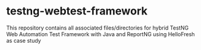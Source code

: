 # testng-webtest-framework
This repository contains all associated files/directories for hybrid TestNG Web Automation Test Framework 
with Java and ReportNG using HelloFresh as case study
